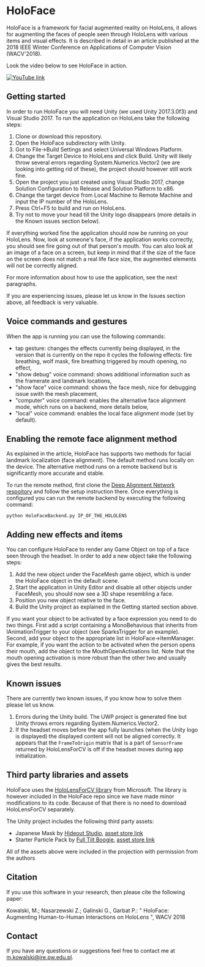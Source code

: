 # HoloFace
HoloFace is a framework for facial augmented reality on HoloLens, it allows for augmenting the faces of people seen through HoloLens with various items and visual effects. It is described in detail in an article published at the 2018 IEEE Winter Conference on Applications of Computer Vision (WACV'2018). 

Look the video below to see HoloFace in action.

[![YouTube link](http://img.youtube.com/vi/Zexjx9VWkSU/0.jpg)](https://www.youtube.com/watch?v=Zexjx9VWkSU)

## Getting started
In order to run HoloFace you will need Unity (we used Unity 2017.3.0f3) and Visual Studio 2017. To run the application on HoloLens take the following steps:
 1. Clone or download this repository.
 2. Open the HoloFace subdirectory with Unity.
 3. Got to File->Build Settings and select Universal Windows Platform.
 4. Change the Target Device to HoloLens and click Build. Unity will likely throw several errors regarding System.Numerics.Vector2 (we are looking into getting rid of these), the project should however still work fine.
 5. Open the project you just created using Visual Studio 2017, change Solution Configuration to Release and Solution Platform to x86.
 6. Change the target device from Local Machine to Remote Machine and input the IP number of the HoloLens.
 7. Press Ctrl+F5 to build and run on HoloLens.
 8. Try not to move your head till the Unity logo disappears (more details in the Known issues section below).
 
If everything worked fine the application should now be running on your HoloLens. Now, look at someone's face, if the application works correctly, you should see fire going out of that person's mouth. You can also look at an image of a face on a screen, but keep in mind that if the size of the face on the screen does not match a real life face size, the augmented elements will not be correctly aligned.

For more information about how to use the application, see the next paragraphs.

If you are experiencing issues, please let us know in the Issues section above, all feedback is very valuable.

## Voice commands and gestures
When the app is running you can use the following commands:
 - tap gesture: changes the effects currently being displayed, in the version that is currently on the repo it cycles the following effects: fire breathing, wolf mask, fire breathing triggered by mouth opening, no effect,
 - "show debug" voice command: shows additional information such as the framerate and landmark locations,
 - "show face" voice command: shows the face mesh, nice for debugging issue swith the mesh placement,
 - "computer" voice command: enables the alternative face alignment mode, which runs on a backend, more details below,
 - "local" voice command: enables the local face alignment mode (set by default).

## Enabling the remote face alignment method
As explained in the article, HoloFace has supports two methods for facial landmark localization (face alignment). The default method runs locally on the device. The alternative method runs on a remote backend but is significantly more accurate and stable. 

To run the remote method, first clone the [Deep Alignment Network respoitory](https://github.com/MarekKowalski/DeepAlignmentNetwork) and follow the setup instruction there. Once everything is configured you can run the remote backend by executing the following command:

```
python HoloFaceBackend.py IP_OF_THE_HOLOLENS
```

## Adding new effects and items
You can configure HoloFace to render any Game Object on top of a face seen through the headset. In order to add a new object take the following steps:
 1. Add the new object under the FaceMesh game object, which is under the HoloFace object in the default scene.
 2. Start the application in Unity Editor and disable all other objects under FaceMesh, you should now see a 3D shape resembling a face.
 3. Position you new object relative to the face.
 4. Build the Unity project as explained in the Getting started section above.
 
If you want your object to be activated by a face expression you need to do two things. First add a script containing a MonoBehavious that inherits from IAnimationTrigger to your object (see SparksTrigger for an example). Second, add your object to the appropriate list in HoloFace->ItemManager. For example, if you want the action to be activated when the person opens their mouth, add the object to the MouthOpenActivations list. Note that the mouth opening activation is more robust than the other two and usually gives the best results. 

## Known issues
There are currently two known issues, if you know how to solve them please let us know.
 1. Errors during the Unity build. The UWP project is generated fine but Unity throws errors regarding System.Numerics.Vector2.
 2. If the headset moves before the app fully launches (when the Unity logo is displayed) the displayed content will not be aligned correctly. It appears that the ```FrameToOrigin``` matrix that is a part of ```SensorFrame``` returned by HoloLensForCV is off if the headset moves during app initialization.

## Third party libraries and assets
HoloFace uses the [HoloLensForCV library](https://github.com/Microsoft/HoloLensForCV) from Microsoft. The library is however included in the HoloFace repo since we have made minor modifications to its code. Because of that there is no need to download HoloLensForCV separately.

The Unity project includes the following third party assets:
 - Japanese Mask by [Hideout Studio](http://www.hideout-studio.com/), [asset store link](https://assetstore.unity.com/packages/3d/props/free-japanese-mask-66432)
 - Starter Particle Pack by [Full Tilt Boogie](http://www.fulltiltboogie.ca/), [asset store link](https://assetstore.unity.com/packages/vfx/particles/starter-particle-pack-83179)
 
All of the assets above were included in the projection with permission from the authors

## Citation
If you use this software in your research, then please cite the following paper:

Kowalski, M.; Nasarzewski Z.; Galinski G., Garbat P.: " HoloFace: Augmenting Human-to-Human Interactions on HoloLens ", WACV 2018

## Contact
If you have any questions or suggestions feel free to contact me at <m.kowalski@ire.pw.edu.pl>.

